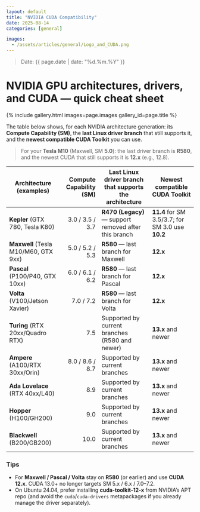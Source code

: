 ```yaml
---
layout: default
title: "NVIDIA CUDA Compatibility"
date: 2025-08-14
categories: [general]

images:
  - /assets/articles/general/Logo_and_CUDA.png
---
```

> Date: {{ page.date | date: "%d.%m.%Y" }}  

# NVIDIA GPU architectures, drivers, and CUDA — quick cheat sheet

{% include gallery.html images=page.images gallery_id=page.title %}

The table below shows, for each NVIDIA architecture generation: its **Compute Capability (SM)**, the **last Linux driver branch** that still supports it, and the **newest compatible CUDA Toolkit** you can use.

> For your **Tesla M10** (Maxwell, SM **5.0**): the last driver branch is **R580**, and the newest CUDA that still supports it is **12.x** (e.g., 12.8).

| Architecture (examples) | Compute Capability (SM) | Last Linux driver branch that supports the architecture | Newest compatible CUDA Toolkit |
|---|---:|---|---|
| **Kepler** (GTX 780, Tesla K80) | 3.0 / 3.5 / 3.7 | **R470 (Legacy)** — support removed after this branch | **11.4** for SM 3.5/3.7; for SM 3.0 use **10.2** |
| **Maxwell** (Tesla M10/M60, GTX 9xx) | 5.0 / 5.2 / 5.3 | **R580** — last branch for Maxwell | **12.x** |
| **Pascal** (P100/P40, GTX 10xx) | 6.0 / 6.1 / 6.2 | **R580** — last branch for Pascal | **12.x** |
| **Volta** (V100/Jetson Xavier) | 7.0 / 7.2 | **R580** — last branch for Volta | **12.x** |
| **Turing** (RTX 20xx/Quadro RTX) | 7.5 | Supported by current branches (R580 and newer) | **13.x** and newer |
| **Ampere** (A100/RTX 30xx/Orin) | 8.0 / 8.6 / 8.7 | Supported by current branches | **13.x** and newer |
| **Ada Lovelace** (RTX 40xx/L40) | 8.9 | Supported by current branches | **13.x** and newer |
| **Hopper** (H100/GH200) | 9.0 | Supported by current branches | **13.x** and newer |
| **Blackwell** (B200/GB200) | 10.0 | Supported by current branches | **13.x** and newer |

### Tips
- For **Maxwell / Pascal / Volta** stay on **R580** (or earlier) and use **CUDA 12.x**. CUDA 13.0+ no longer targets SM 5.x / 6.x / 7.0–7.2.
- On Ubuntu 24.04, prefer installing **cuda-toolkit-12-x** from NVIDIA’s APT repo (and avoid the `cuda`/`cuda-drivers` metapackages if you already manage the driver separately).

